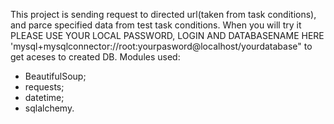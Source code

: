 This project is sending request to directed url(taken from task conditions), and parce specified data from test task conditions.
When you will try it PLEASE USE YOUR LOCAL PASSWORD, LOGIN AND DATABASENAME HERE 'mysql+mysqlconnector://root:yourpasword@localhost/yourdatabase" to get aceses to created DB.
Modules used:
  - BeautifulSoup;
  - requests;
  - datetime;
  - sqlalchemy.
